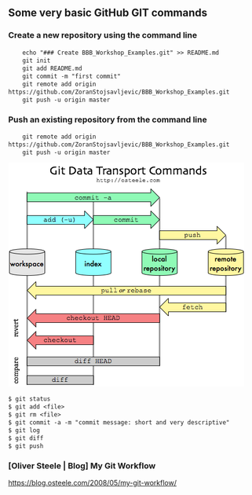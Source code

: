 ## Some very basic GitHub GIT commands

### Create a new repository using the command line
```
	echo "### Create BBB_Workshop_Examples.git" >> README.md
	git init
	git add README.md
	git commit -m "first commit"
	git remote add origin https://github.com/ZoranStojsavljevic/BBB_Workshop_Examples.git
	git push -u origin master
```
### Push an existing repository from the command line
```
	git remote add origin https://github.com/ZoranStojsavljevic/BBB_Workshop_Examples.git
	git push -u origin master
```
![](../Images/git-transport.png)

	$ git status
	$ git add <file>
	$ git rm <file>
	$ git commit -a -m "commit message: short and very descriptive"
	$ git log
	$ git diff
	$ git push

### [Oliver Steele | Blog] My Git Workflow
https://blog.osteele.com/2008/05/my-git-workflow/
